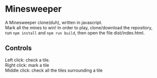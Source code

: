 # Minesweeper
A Minesweeper clone(duh), written in javascript.<br />
Mark all the mines to win!
In order to play, clone/download the repository,
run `npm install` and `npm run build`, then open the file
dist/index.html.

## Controls
Left click: check a tile.<br />
Right click: mark a tile<br />
Middle click: check all the tiles surrounding a tile<br />



